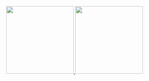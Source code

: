 <div align="center">
    <a href="https://github.com/Arthur-Diesel">
        <img height="180em" src="https://github-readme-stats.vercel.app/api?username=Arthur-Diesel&theme=default&show_icons=true">
        <img height="180em" src="https://github-readme-stats.vercel.app/api/top-langs/?username=Arthur-Diesel&theme=default&layout=compact&langs_count=7">
    </a>
</div>
